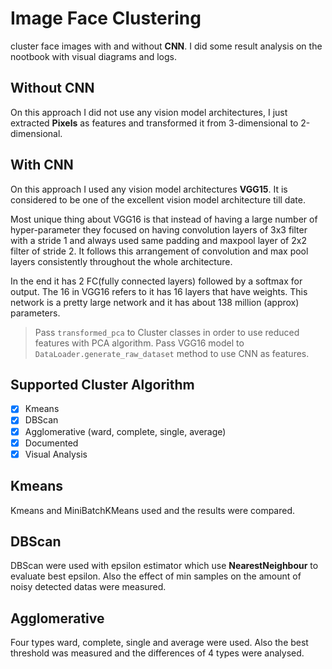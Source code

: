 # Image Face Clustering

cluster face images with and without **CNN**. I did some result analysis on the nootbook with visual diagrams and logs.

## Without CNN

On this approach I did not use any vision model architectures, I just extracted **Pixels** as features and transformed it from 3-dimensional to 2-dimensional.

## With CNN

On this approach I used any vision model architectures **VGG15**. It is considered to be one of the excellent vision model architecture till date. 

Most unique thing about VGG16 is that instead of having a large number of hyper-parameter they focused on having convolution layers of 3x3 filter with a stride 1 and always used same padding and maxpool layer of 2x2 filter of stride 2. It follows this arrangement of convolution and max pool layers consistently throughout the whole architecture. 

In the end it has 2 FC(fully connected layers) followed by a softmax for output. The 16 in VGG16 refers to it has 16 layers that have weights. This network is a pretty large network and it has about 138 million (approx) parameters.

> Pass `transformed_pca` to Cluster classes in order to use reduced features with PCA algorithm.
> Pass VGG16 model to `DataLoader.generate_raw_dataset` method to use CNN as features.

## Supported Cluster Algorithm

- [x] Kmeans
- [x] DBScan
- [x] Agglomerative (ward, complete, single, average)
- [x] Documented
- [x] Visual Analysis

## Kmeans

Kmeans and MiniBatchKMeans used and the results were compared.


## DBScan

DBScan were used with epsilon estimator which use **NearestNeighbour** to evaluate best epsilon. Also the effect of min samples on the amount of noisy detected datas were measured.

## Agglomerative  

Four types ward, complete, single and average were used. Also the best threshold was measured and the differences of 4 types were analysed.
